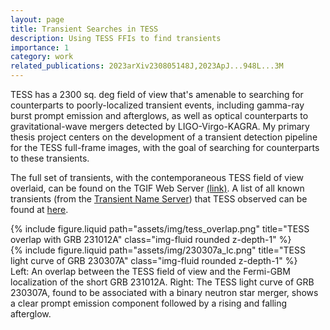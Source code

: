```yaml
---
layout: page
title: Transient Searches in TESS
description: Using TESS FFIs to find transients
importance: 1
category: work
related_publications: 2023arXiv230805148J,2023ApJ...948L...3M
---
```


TESS has a 2300 sq. deg field of view that's amenable to searching for counterparts to poorly-localized transient events, including
gamma-ray burst prompt emission and afterglows, as well as optical counterparts to gravitational-wave mergers detected by 
LIGO-Virgo-KAGRA. My primary thesis project centers on the development of a transient detection pipeline for the TESS full-frame
images, with the goal of searching for counterparts to these transients. 

The full set of transients, with the contemporaneous TESS field of view overlaid, can be found on the TGIF Web Server
<a href="https://tess.mit.edu/public/tgif/">(link)</a>. A list of all known transients 
(from the <a href="https://www.wis-tns.org/">Transient Name Server</a>)
that TESS observed can be found at <a href="https://tess.mit.edu/public/tesstransients/">here</a>.

<div class="row justify-content-sm-center">
    <div class="col-sm-6 mt-3 mt-md-0">
        {% include figure.liquid path="assets/img/tess_overlap.png" title="TESS overlap with GRB 231012A" class="img-fluid rounded z-depth-1" %}
    </div>
    <div class="col-sm-6 mt-3 mt-md-0">
        {% include figure.liquid path="assets/img/230307a_lc.png" title="TESS light curve of GRB 230307A" class="img-fluid rounded z-depth-1" %}
    </div>
</div>
<div class="caption">
    Left: An overlap between the TESS field of view and the Fermi-GBM localization of the short GRB 231012A. Right: The TESS light curve of
    GRB 230307A, found to be associated with a binary neutron star merger, shows a clear prompt emission component followed by a 
    rising and falling afterglow.
</div>
